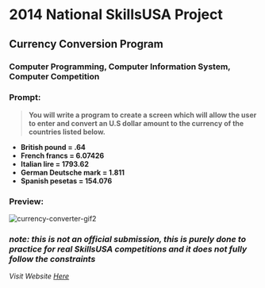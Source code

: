 # 2014 National SkillsUSA Project
## Currency Conversion Program
### Computer Programming, Computer Information System, Computer Competition

### Prompt: 

> **You will write a program to create a screen which will allow the user**
> **to enter and convert an U.S dollar amount to the currency of the**
> **countries listed below.**

 - **British pound = .64**
 - **French francs = 6.07426**
 - **Italian lire = 1793.62**
 - **German Deutsche mark = 1.811**
 - **Spanish pesetas = 154.076**
 
### Preview: 
![currency-converter-gif2](https://github.com/Yurem1/currency-conversion/assets/142750684/13967a66-63ec-4d15-8f1f-d2e1d38a18ba)

### *note: this is not an official submission, this is purely done to practice for real SkillsUSA competitions and it does not fully follow the constraints* 

*Visit Website [Here](https://currency-conversion-portfolio-754a3d1f2714.herokuapp.com/)*
